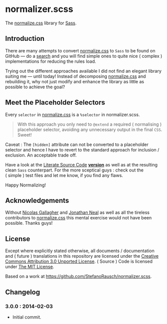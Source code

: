 # normalizer.scss

The [normalize.css][] library for [Sass][].

## Introduction

There are many attempts to convert [normalize.css][] to `Sass` to be found on GitHub — do a [search](https://github.com/search?q=normalize&source=c) and you will find simple ones to quite nice ( complex ) implementations for reducing the rules load.

Trying out the different approaches available I did not find an elegant library suiting me — until today! Instead of decomposing [normalize.css][] and rebuilding it, why not just modify and enhance the library as little as possible to achieve the goal?

## Meet the Placeholder Selectors

Every `selector` in [normalize.css][] is a `%selector` in normalizer.scss.

> With this approach you only need to `@extend` a required ( normalising ) placeholder selector, avoiding any unnecessary output in the final `CSS`. Sweet!

Caveat : The `[hidden]` attribute can not be converted to a placeholder selector and hence I have to revert to the standard approach for inclusion / exclusion. An acceptable trade off.

Have a look at the [Literate Source Code][] **[version](_normalizer.scss.md)** as well as at the resulting clean `Sass` counterpart. For the more sceptical guys : check out the ( simple ) test files and let me know, if you find any flaws.

Happy Normalizing!

## Acknowledgements

Without [Nicolas Gallagher][] and [Jonathan Neal][] as well as all the tireless contributors to [normalize.css][] this mental exercise would not have been possible. Thanks guys!

## License

Except where explicitly stated otherwise, all documents / documentation and ( future ) translations in this repository are licensed under the <a rel="license" href="http://creativecommons.org/licenses/by/3.0/deed.en_GB">Creative Commons Attribution 3.0 Unported License</a>. ( Source ) Code is licensed under [The MIT License](LICENSE.md).

Based on a work at <https://github.com/StefanoRausch/normalizer.scss>.

## Changelog

### 3.0.0 : 2014-02-03

- Initial commit.

[Jonathan Neal]: https://github.com/jonathantneal
[Literate Source Code]: https://github.com/StefanoRausch/Literate-Source-Code
[Nicolas Gallagher]: https://github.com/necolas
[normalize.css]: https://github.com/necolas/normalize.css
[Sass]: http://sass-lang.com
